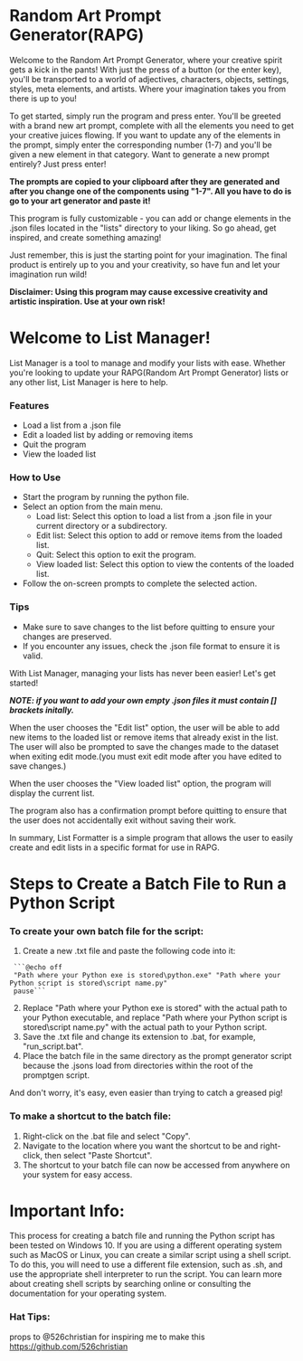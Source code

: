 # Random Art Prompt Generator(RAPG)

Welcome to the Random Art Prompt Generator, where your creative spirit gets a kick in the pants! With just the press of a button (or the enter key), you'll be transported to a world of adjectives, characters, objects, settings, styles, meta elements, and artists. Where your imagination takes you from there is up to you!

To get started, simply run the program and press enter. You'll be greeted with a brand new art prompt, complete with all the elements you need to get your creative juices flowing. If you want to update any of the elements in the prompt, simply enter the corresponding number (1-7) and you'll be given a new element in that category. Want to generate a new prompt entirely? Just press enter!

**The prompts are copied to your clipboard after they are generated and after you change one of the components using "1-7". All you have to do is go to your art generator and paste it!**

This program is fully customizable - you can add or change elements in the .json files located in the "lists" directory to your liking. So go ahead, get inspired, and create something amazing!

Just remember, this is just the starting point for your imagination. The final product is entirely up to you and your creativity, so have fun and let your imagination run wild!

**Disclaimer: Using this program may cause excessive creativity and artistic inspiration. Use at your own risk!**

# Welcome to List Manager!

List Manager is a tool to manage and modify your lists with ease. Whether you're looking to update your RAPG(Random Art Prompt Generator) lists or any other list, List Manager is here to help.

### Features

   - Load a list from a .json file
   - Edit a loaded list by adding or removing items
   - Quit the program
   - View the loaded list

### How to Use

   - Start the program by running the python file.
   - Select an option from the main menu.
      - Load list: Select this option to load a list from a .json file in your current directory or a subdirectory.
      - Edit list: Select this option to add or remove items from the loaded list.
      - Quit: Select this option to exit the program.
      - View loaded list: Select this option to view the contents of the loaded list.
   - Follow the on-screen prompts to complete the selected action.

### Tips

   - Make sure to save changes to the list before quitting to ensure your changes are preserved.
   - If you encounter any issues, check the .json file format to ensure it is valid.

With List Manager, managing your lists has never been easier! Let's get started!

**_NOTE: if you want to add your own empty .json files it must contain [] brackets initally._**

When the user chooses the "Edit list" option, the user will be able to add new items to the 
loaded list or remove items that already exist in the list. The user will also be prompted 
to save the changes made to the dataset when exiting edit mode.(you must exit edit mode after you have edited to save changes.)

When the user chooses the "View loaded list" option, the program will display the current 
list.

The program also has a confirmation prompt before quitting to ensure that the user does not 
accidentally exit without saving their work.

In summary, List Formatter is a simple program that allows the user to easily create and 
edit lists in a specific format for use in RAPG.


# Steps to Create a Batch File to Run a Python Script

### To create your own batch file for the script:

   1. Create a new .txt file and paste the following code into it:

     ```@echo off
     "Path where your Python exe is stored\python.exe" "Path where your Python script is stored\script name.py"
     pause```

   2. Replace "Path where your Python exe is stored" with the actual path to your Python executable, and replace "Path where your Python script is stored\script name.py" with the actual path to your Python script.
   3. Save the .txt file and change its extension to .bat, for example, "run_script.bat".
   4. Place the batch file in the same directory as the prompt generator script because the .jsons load from directories within the root of the promptgen script.

And don't worry, it's easy, even easier than trying to catch a greased pig!

### To make a shortcut to the batch file:

   1. Right-click on the .bat file and select "Copy".
   2. Navigate to the location where you want the shortcut to be and right-click, then select "Paste Shortcut".
   3. The shortcut to your batch file can now be accessed from anywhere on your system for easy access.

# Important Info:

This process for creating a batch file and running the Python script has been tested on Windows 10. If you are using a different operating system such as MacOS or Linux, you can create a similar script using a shell script. To do this, you will need to use a different file extension, such as .sh, and use the appropriate shell interpreter to run the script. You can learn more about creating shell scripts by searching online or consulting the documentation for your operating system.

### Hat Tips: 

props to @526christian for inspiring me to make this
https://github.com/526christian 